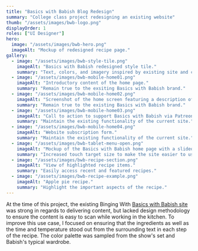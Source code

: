 ```yaml
---
title: "Basics with Babish Blog Redesign"
summary: "College class project redesigning an existing website"
thumb: "/assets/images/bwb-logo.png"
displayOrder: 1
roles: ["UI Designer"]
hero:
  image: "/assets/images/bwb-hero.png"
  imageAlt: "Mockup of redesigned recipe page."
gallery:
  - image: "/assets/images/bwb-style-tile.png"
    imageAlt: "Basics with Babish redesigned style tile."
    summary: "Text, colors, and imagery inspired by existing site and channel content."
  - image: "/assets/images/bwb-mobile-home01.png"
    imageAlt: "Introductory content of the home page."
    summary: "Remain true to the exsiting Basics with Babish brand."
  - image: "/assets/images/bwb-mobile-home02.png"
    imageAlt: "Screenshot of the home screen featuring a description of Basics with Babish and a featured recipe item."
    summary: "Remain true to the existing Basics with Babish brand."
  - image: "/assets/images/bwb-mobile-home03.png"
    imageAlt: "Call to action to support Basics with Babish via Patreon"
    summary: "Maintain the existing functionality of the current site."
  - image: "/assets/images/bwb-mobile-home04.png"
    imageAlt: "Website subscription form."
    summary: "Maintain the existing functionality of the current site."
  - image: "/assets/images/bwb-tablet-menu-open.png"
    imageAlt: "Mockup of the Basics with Babish home page with a slideout site navigation open."
    summary: "Increased touch target size to make the site easier to use on mobile and tablet devices."
  - image: "/assets/images/bwb-recipe-section.png"
    imageAlt: "View of highlighted recipe items."
    summary: "Easily access recent and featured recipes."
  - image: "/assets/images/bwb-recipe-example.png"
    imageAlt: "Apple pie recipe."
    summary: "Highlight the important aspects of the recipe."
---
```


At the time of this project, the existing Binging With [Basics with Babish site](https://basicswithbabish.co/) was strong in regards to delivering content, but lacked design methodology to ensure the content is easy to scan while working in the kitchen. To improve this use case, I focused on ensuring that the ingredients as well as the time and temperature stood out from the surrounding text in each step of the recipe. The color palette was sampled from the show's set and Babish's typical wardrobe.
